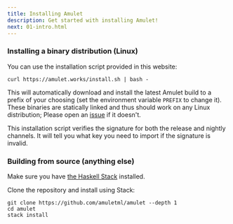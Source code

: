 ```yaml
---
title: Installing Amulet
description: Get started with installing Amulet!
next: 01-intro.html
---
```


### Installing a binary distribution (Linux)

You can use the installation script provided in this website:

```
curl https://amulet.works/install.sh | bash -
```

This will automatically download and install the latest Amulet build to
a prefix of your choosing (set the environment variable `PREFIX` to
change it). These binaries are statically linked and thus should work on
any Linux distribution; Please open an [issue] if it doesn't.

This installation script verifies the signature for both the release and
nightly channels. It will tell you what key you need to import if the
signature is invalid.

[issue]:
https://github.com/amuletml/amulet/issues/new?title=Installation%20Failure&labels=x-distribution

### Building from source (anything else)

Make sure you have [the Haskell Stack] installed.

Clone the repository and install using Stack:

```
git clone https://github.com/amuletml/amulet --depth 1
cd amulet
stack install
```

[the Haskell Stack]: https://haskellstack.org
